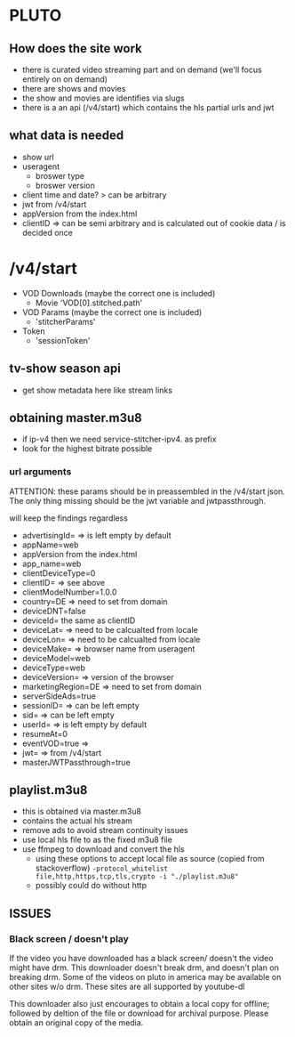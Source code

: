 # PLUTO

## How does the site work

-   there is curated video streaming part and on demand (we'll focus entirely on on demand)
-   there are shows and movies
-   the show and movies are identifies via slugs
-   there is a an api (/v4/start) which contains the hls partial urls and jwt

## what data is needed

-   show url
-   useragent
    -   broswer type
    -   broswer version
-   client time and date? > can be arbitrary
-   jwt from /v4/start
-   appVersion from the index.html
-   clientID => can be semi arbitrary and is calculated out of cookie data / is decided once

# /v4/start

-   VOD Downloads (maybe the correct one is included)
    -   Movie 'VOD[0].stitched.path'
-   VOD Params (maybe the correct one is included)
    -   'stitcherParams'
-   Token
    -   'sessionToken'

## tv-show season api

-   get show metadata here like stream links

## obtaining master.m3u8

-   if ip-v4 then we need service-stitcher-ipv4. as prefix
-   look for the highest bitrate possible

### url arguments

ATTENTION: these params should be in preassembled in the /v4/start json.
The only thing missing should be the jwt variable and jwtpassthrough.

will keep the findings regardless

-   advertisingId= => is left empty by default
-   appName=web
-   appVersion from the index.html
-   app_name=web
-   clientDeviceType=0
-   clientID= => see above
-   clientModelNumber=1.0.0
-   country=DE => need to set from domain
-   deviceDNT=false
-   deviceId= the same as clientID
-   deviceLat= => need to be calcualted from locale
-   deviceLon= => need to be calcualted from locale
-   deviceMake= => browser name from useragent
-   deviceModel=web
-   deviceType=web
-   deviceVersion= => version of the browser
-   marketingRegion=DE => need to set from domain
-   serverSideAds=true
-   sessionID= => can be left empty
-   sid= => can be left empty
-   userId= => is left empty by default
-   resumeAt=0
-   eventVOD=true =>
-   jwt= => from /v4/start
-   masterJWTPassthrough=true

## playlist.m3u8

-   this is obtained via master.m3u8
-   contains the actual hls stream
-   remove ads to avoid stream continuity issues
-   use local hls file to as the fixed m3u8 file
-   use ffmpeg to download and convert the hls
    -   using these options to accept local file as source (copied from stackoverflow) `-protocol_whitelist file,http,https,tcp,tls,crypto -i "./playlist.m3u8"`
    -   possibly could do without http

## ISSUES

### Black screen / doesn't play

If the video you have downloaded has a black screen/ doesn't the video might have drm.
This downloader doesn't break drm, and doesn't plan on breaking drm.
Some of the videos on pluto in america may be available on other sites w/o drm.
These sites are all supported by youtube-dl

This downloader also just encourages to obtain a local copy for offline; followed by deltion of the file
or download for archival purpose.
Please obtain an original copy of the media.
